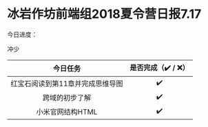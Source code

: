 # 冰岩作坊前端组2018夏令营日报7.17

今日进度：

冲少

|       今日任务        | 是否完成（✔️ / ❌） |
| :---------------: | :----------: |
| 红宝石阅读到第11章并完成思维导图 |      ✔️      |
|      跨域的初步了解      |      ✔️      |
|    小米官网结构HTML     |      ✔️      |

